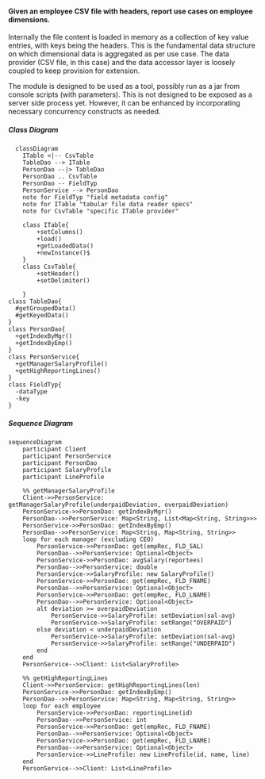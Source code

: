 #### Given an employee CSV file with headers, report use cases on employee dimensions. 
Internally the file content is loaded in memory as a collection of key value entries, with keys being the headers. This is the fundamental data structure
on which dimensional data is aggregated as per use case. The data provider (CSV file, in this case) and the data accessor layer is loosely coupled to keep provision for extension.
<p></p>The module is designed to be used as a tool, possibly run as a jar from console scripts (with parameters). This is not designed to be exposed as a server side process yet. However, it can be enhanced by incorporating
necessary concurrency constructs as needed.

##### Class Diagram
```mermaid
  classDiagram
    ITable <|-- CsvTable
    TableDao --> ITable
    PersonDao --|> TableDao
    PersonDao .. CsvTable
    PersonDao -- FieldTyp
    PersonService --> PersonDao
    note for FieldTyp "field metadata config"
    note for ITable "tabular file data reader specs"
    note for CsvTable "specific ITable provider"
    
    class ITable{
        +setColumns()
        +load()
        +getLoadedData()
        +newInstance()$
    }
    class CsvTable{
        +setHeader()
        +setDelimiter()
       
    }
class TableDao{
  #getGroupedData()
  #getKeyedData()
}
class PersonDao{
  +getIndexByMgr()
  +getIndexByEmp()
}
class PersonService{
  +getManagerSalaryProfile()
  +getHighReportingLines()
}
class FieldTyp{
  -dataType
  -key
}
```

##### Sequence Diagram
```mermaid
sequenceDiagram
    participant Client
    participant PersonService
    participant PersonDao
    participant SalaryProfile
    participant LineProfile

    %% getManagerSalaryProfile
    Client->>PersonService: getManagerSalaryProfile(underpaidDeviation, overpaidDeviation)
    PersonService->>PersonDao: getIndexByMgr()
    PersonDao-->>PersonService: Map<String, List<Map<String, String>>>
    PersonService->>PersonDao: getIndexByEmp()
    PersonDao-->>PersonService: Map<String, Map<String, String>>
    loop for each manager (excluding CEO)
        PersonService->>PersonDao: get(empRec, FLD_SAL)
        PersonDao-->>PersonService: Optional<Object>
        PersonService->>PersonDao: avgSalary(reportees)
        PersonDao-->>PersonService: double
        PersonService->>SalaryProfile: new SalaryProfile()
        PersonService->>PersonDao: get(empRec, FLD_FNAME)
        PersonDao-->>PersonService: Optional<Object>
        PersonService->>PersonDao: get(empRec, FLD_LNAME)
        PersonDao-->>PersonService: Optional<Object>
        alt deviation >= overpaidDeviation
            PersonService->>SalaryProfile: setDeviation(sal-avg)
            PersonService->>SalaryProfile: setRange("OVERPAID")
        else deviation < underpaidDeviation
            PersonService->>SalaryProfile: setDeviation(sal-avg)
            PersonService->>SalaryProfile: setRange("UNDERPAID")
        end
    end
    PersonService-->>Client: List<SalaryProfile>

    %% getHighReportingLines
    Client->>PersonService: getHighReportingLines(len)
    PersonService->>PersonDao: getIndexByEmp()
    PersonDao-->>PersonService: Map<String, Map<String, String>>
    loop for each employee
        PersonService->>PersonDao: reportingLine(id)
        PersonDao-->>PersonService: int
        PersonService->>PersonDao: get(empRec, FLD_FNAME)
        PersonDao-->>PersonService: Optional<Object>
        PersonService->>PersonDao: get(empRec, FLD_LNAME)
        PersonDao-->>PersonService: Optional<Object>
        PersonService->>LineProfile: new LineProfile(id, name, line)
    end
    PersonService-->>Client: List<LineProfile>

```
